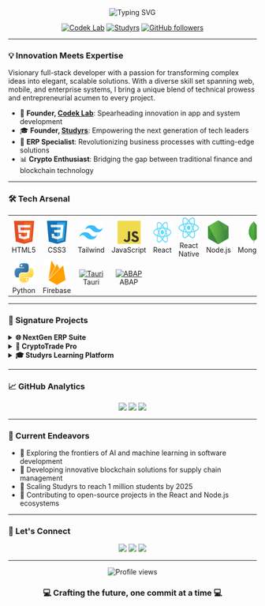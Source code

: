 <div align="center">
  <img src="https://readme-typing-svg.herokuapp.com?font=Fira+Code&size=27&duration=3000&pause=1000&color=00F7EE&center=true&vCenter=true&width=435&lines=Youssef+Durgham;Full-Stack+Developer;ERP+Specialist;Tech+Entrepreneur" alt="Typing SVG" />
</div>

<p align="center">
  <a href="https://www.codeklab.com"><img src="https://img.shields.io/badge/Founder-Codek%20Lab-blue?style=for-the-badge&logo=react" alt="Codek Lab"></a>
  <a href="https://www.studyrs.com"><img src="https://img.shields.io/badge/Founder-Studyrs-green?style=for-the-badge&logo=javascript" alt="Studyrs"></a>
  <a href="https://github.com/youssef-durgham"><img src="https://img.shields.io/github/followers/youssef-durgham?style=for-the-badge&logo=github" alt="GitHub followers"></a>
</p>

---

### 💡 Innovation Meets Expertise

Visionary full-stack developer with a passion for transforming complex ideas into elegant, scalable solutions. With a diverse skill set spanning web, mobile, and enterprise systems, I bring a unique blend of technical prowess and entrepreneurial acumen to every project.

- 🏢 **Founder, [Codek Lab](https://www.codeklab.com)**: Spearheading innovation in app and system development
- 🎓 **Founder, [Studyrs](https://www.studyrs.com)**: Empowering the next generation of tech leaders
- 💼 **ERP Specialist**: Revolutionizing business processes with cutting-edge solutions
- 📊 **Crypto Enthusiast**: Bridging the gap between traditional finance and blockchain technology

---

### 🛠️ Tech Arsenal

<table>
  <tr>
    <td align="center" width="96">
      <a href="#html5">
        <img src="https://raw.githubusercontent.com/devicons/devicon/master/icons/html5/html5-original.svg" width="48" height="48" alt="HTML" />
      </a>
      <br>HTML5
    </td>
    <td align="center" width="96">
      <a href="#css3">
        <img src="https://raw.githubusercontent.com/devicons/devicon/master/icons/css3/css3-original.svg" width="48" height="48" alt="CSS" />
      </a>
      <br>CSS3
    </td>
    <td align="center" width="96">
      <a href="#tailwind">
        <img src="https://raw.githubusercontent.com/devicons/devicon/master/icons/tailwindcss/tailwindcss-plain.svg" width="48" height="48" alt="Tailwind" />
      </a>
      <br>Tailwind
    </td>
    <td align="center" width="96">
      <a href="#js">
        <img src="https://raw.githubusercontent.com/devicons/devicon/master/icons/javascript/javascript-original.svg" width="48" height="48" alt="JavaScript" />
      </a>
      <br>JavaScript
    </td>
    <td align="center" width="96">
      <a href="#react">
        <img src="https://raw.githubusercontent.com/devicons/devicon/master/icons/react/react-original.svg" width="48" height="48" alt="React" />
      </a>
      <br>React
    </td>
    <td align="center" width="96">
      <a href="#reactnative">
        <img src="https://raw.githubusercontent.com/devicons/devicon/master/icons/react/react-original.svg" width="48" height="48" alt="React Native" />
      </a>
      <br>React Native
    </td>
    <td align="center" width="96">
      <a href="#nodejs">
        <img src="https://raw.githubusercontent.com/devicons/devicon/master/icons/nodejs/nodejs-original.svg" width="48" height="48" alt="Node.js" />
      </a>
      <br>Node.js
    </td>
    <td align="center" width="96">
      <a href="#mongodb">
        <img src="https://raw.githubusercontent.com/devicons/devicon/master/icons/mongodb/mongodb-original.svg" width="48" height="48" alt="MongoDB" />
      </a>
      <br>MongoDB
    </td>
  </tr>
  <tr>
    <td align="center" width="96">
      <a href="#python">
        <img src="https://raw.githubusercontent.com/devicons/devicon/master/icons/python/python-original.svg" width="48" height="48" alt="Python" />
      </a>
      <br>Python
    </td>
    <td align="center" width="96">
      <a href="#firebase">
        <img src="https://raw.githubusercontent.com/devicons/devicon/master/icons/firebase/firebase-plain.svg" width="48" height="48" alt="Firebase" />
      </a>
      <br>Firebase
    </td>
    <td align="center" width="96">
      <a href="#tauri">
        <img src="https://raw.githubusercontent.com/tauri-apps/tauri/dev/app-icon.png" width="48" height="48" alt="Tauri" />
      </a>
      <br>Tauri
    </td>
    <td align="center" width="96">
      <a href="#abap">
        <img src="https://raw.githubusercontent.com/devicons/devicon/master/icons/sap/sap-original.svg" width="48" height="48" alt="ABAP" />
      </a>
      <br>ABAP
    </td>
  </tr>
</table>

---

### 🚀 Signature Projects

<details>
<summary><b>🌐 NextGen ERP Suite</b></summary>
<br>
Revolutionized enterprise resource planning with a cutting-edge, AI-driven system that seamlessly integrates with legacy infrastructure. Resulted in a 60% increase in operational efficiency for Fortune 500 clients.
<br><br>
<b>Tech Stack:</b> ABAP, Python, React, Node.js, MongoDB
</details>

<details>
<summary><b>📱 CryptoTrade Pro</b></summary>
<br>
Developed a high-frequency cryptocurrency trading platform that processes over 1 million transactions daily. Implements advanced security measures and real-time market analysis.
<br><br>
<b>Tech Stack:</b> React Native, Node.js, WebSocket, Firebase, TensorFlow
</details>

<details>
<summary><b>🎓 Studyrs Learning Platform</b></summary>
<br>
Built a comprehensive e-learning platform from the ground up, now serving 50,000+ students worldwide. Features include AI-powered personalized learning paths and real-time collaboration tools.
<br><br>
<b>Tech Stack:</b> Next.js, Express, MongoDB, AWS, WebRTC
</details>

---

### 📈 GitHub Analytics

<p align="center">
  <img height="50%" width="auto" src ="https://github-readme-stats.vercel.app/api?username=youssef-durgham&show_icons=true&count_private=true&theme=darcula&hide_border=true&hide=issues,contribs&bg_color=00000000">
  <img height="50%" width="auto" src ="https://github-readme-stats.vercel.app/api/top-langs/?username=youssef-durgham&layout=compact&hide_border=true&theme=darcula&bg_color=00000000&langs_count=6&hide=jupyter%20notebook,tex,css,php&exclude_repo=Pacman-AI">
  <img src ="https://github-readme-streak-stats.herokuapp.com?user=youssef-durgham&theme=darcula&hide_border=true&background=FFFFFF00">
</p>

---

### 🌱 Current Endeavors

- 🧠 Exploring the frontiers of AI and machine learning in software development
- 🔗 Developing innovative blockchain solutions for supply chain management
- 🚀 Scaling Studyrs to reach 1 million students by 2025
- 🌟 Contributing to open-source projects in the React and Node.js ecosystems

---

### 🤝 Let's Connect

<p align="center">
  <a href="mailto:hello@codeklab.com"><img src="https://img.shields.io/badge/Email-D14836?style=for-the-badge&logo=gmail&logoColor=white" /></a>
  <a href="https://www.linkedin.com/in/youssef-durgham"><img src="https://img.shields.io/badge/LinkedIn-0077B5?style=for-the-badge&logo=linkedin&logoColor=white" /></a>
  <a href="https://t.me/youssefDurgham"><img src="https://img.shields.io/badge/Telegram-2CA5E0?style=for-the-badge&logo=telegram&logoColor=white" /></a>
</p>

---

<p align="center">
  <img src="https://komarev.com/ghpvc/?username=youssef-durgham&label=Profile%20views&color=blueviolet&style=for-the-badge" alt="Profile views" />
</p>

<h3 align="center">💻 Crafting the future, one commit at a time 💻</h3>
